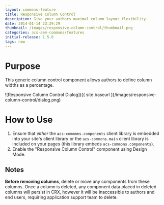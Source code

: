```yaml
---
layout: commons-feature
title: Responsive Column Control
description: Give your authors maximal column layout flexibility.
date: 2014-01-14 23:39:29
thumbnail: /images/responsive-column-control/thumbnail.png
categories: acs-aem-commons/features
initial-release: 1.5.0
tags: new
---
```


# Purpose

This generic column control component allows authors to define column widths as a percentage.

![Responsive Column Control Dialog]({{ site.baseurl }}/images/responsive-column-control/dialog.png)


# How to Use

1. Ensure that *either* the `acs-commons.components` client library is embedded into your site's client library or the `acs-commons.main` client library is included on your pages (this library embeds `acs-commons.components`).
2. Enable the "Responsive Column Control" component using Design Mode.

## Notes

**Before removing columns**, delete or move any components from these columns. Once a column is deleted, any component data placed in deleted columns will persist in CRX, however it will be inaccessible to authors and end users, requiring application support team to delete. 